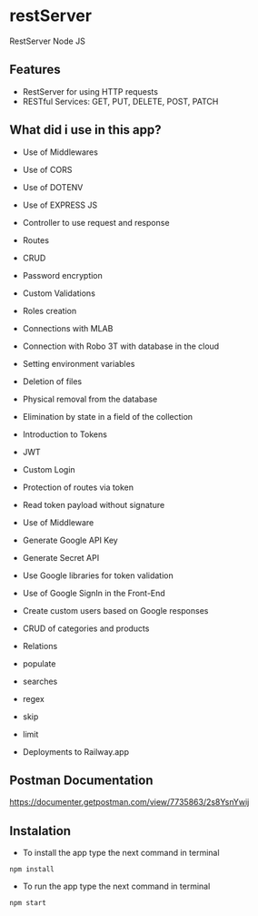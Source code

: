 # restServer
RestServer Node JS

## Features

* RestServer for using HTTP requests
* RESTful Services: GET, PUT, DELETE, POST, PATCH

## What did i use in this app?

* Use of Middlewares
* Use of CORS
* Use of DOTENV
* Use of EXPRESS JS
* Controller to use request and response
* Routes 

* CRUD
* Password encryption
* Custom Validations
* Roles creation
* Connections with MLAB 
* Connection with Robo 3T with database in the cloud
* Setting environment variables
* Deletion of files
* Physical removal from the database
* Elimination by state in a field of the collection

* Introduction to Tokens
* JWT
* Custom Login
* Protection of routes via token
* Read token payload without signature 
* Use of Middleware

* Generate Google API Key
* Generate Secret API
* Use Google libraries for token validation 
* Use of Google SignIn in the Front-End
* Create custom users based on Google responses

* CRUD of categories and products
* Relations
* populate
* searches
* regex
* skip
* limit
* Deployments to Railway.app

## Postman Documentation

https://documenter.getpostman.com/view/7735863/2s8YsnYwij

## Instalation

- To install the app type the next command in terminal

```
npm install
```

- To run the app type the next command in terminal

```
npm start
```
